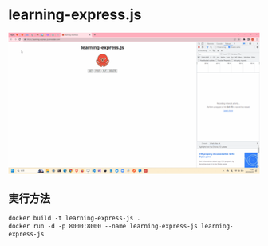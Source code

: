 # learning-express.js

![成果物](./docs/img/fruit.gif)  

## 実行方法

```shell
docker build -t learning-express-js .
docker run -d -p 8000:8000 --name learning-express-js learning-express-js
```
